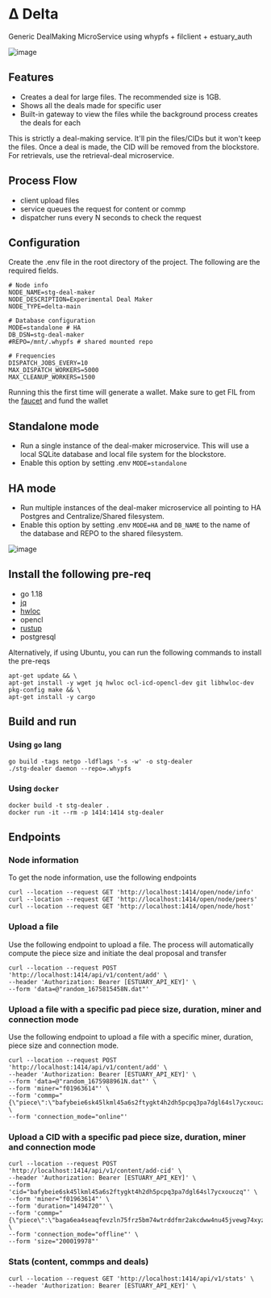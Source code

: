 # Δ Delta
Generic DealMaking MicroService using whypfs + filclient + estuary_auth

![image](https://user-images.githubusercontent.com/4479171/218267752-9a7af133-4e36-4f4c-95da-16b3c7bd73ae.png)


## Features
- Creates a deal for large files. The recommended size is 1GB. 
- Shows all the deals made for specific user
- Built-in gateway to view the files while the background process creates the deals for each

This is strictly a deal-making service. It'll pin the files/CIDs but it won't keep the files. Once a deal is made, the CID will be removed from the blockstore. For retrievals, use the retrieval-deal microservice.

## Process Flow
- client upload files
- service queues the request for content or commp
- dispatcher runs every N seconds to check the request

## Configuration

Create the .env file in the root directory of the project. The following are the required fields.
```
# Node info
NODE_NAME=stg-deal-maker
NODE_DESCRIPTION=Experimental Deal Maker
NODE_TYPE=delta-main

# Database configuration
MODE=standalone # HA
DB_DSN=stg-deal-maker
#REPO=/mnt/.whypfs # shared mounted repo

# Frequencies
DISPATCH_JOBS_EVERY=10
MAX_DISPATCH_WORKERS=5000
MAX_CLEANUP_WORKERS=1500
```

Running this the first time will generate a wallet. Make sure to get FIL from the [faucet](https://verify.glif.io/) and fund the wallet

## Standalone mode
- Run a single instance of the deal-maker microservice. This will use a local SQLite database and local file system for the blockstore.
- Enable this option by setting .env `MODE=standalone`

## HA mode
- Run multiple instances of the deal-maker microservice all pointing to HA Postgres and Centralize/Shared filesystem.
- Enable this option by setting .env `MODE=HA` and `DB_NAME` to the name of the database and REPO to the shared filesystem.

![image](https://user-images.githubusercontent.com/4479171/217404957-21fd15be-f0c8-4bd2-a5c6-a2770c5c1db1.png)


## Install the following pre-req
- go 1.18
- [jq](https://stedolan.github.io/jq/)
- [hwloc](https://www.open-mpi.org/projects/hwloc/)
- opencl
- [rustup](https://rustup.rs/)
- postgresql

Alternatively, if using Ubuntu, you can run the following commands to install the pre-reqs
```
apt-get update && \
apt-get install -y wget jq hwloc ocl-icd-opencl-dev git libhwloc-dev pkg-config make && \
apt-get install -y cargo
```

## Build and run

### Using `go` lang
```
go build -tags netgo -ldflags '-s -w' -o stg-dealer
./stg-dealer daemon --repo=.whypfs
```

### Using `docker`
```
docker build -t stg-dealer .
docker run -it --rm -p 1414:1414 stg-dealer
```

## Endpoints

### Node information
To get the node information, use the following endpoints
```
curl --location --request GET 'http://localhost:1414/open/node/info'
curl --location --request GET 'http://localhost:1414/open/node/peers'
curl --location --request GET 'http://localhost:1414/open/node/host'
```

### Upload a file
Use the following endpoint to upload a file. The process will automatically compute the piece size and initiate the deal proposal
and transfer
```
curl --location --request POST 'http://localhost:1414/api/v1/content/add' \
--header 'Authorization: Bearer [ESTUARY_API_KEY]' \
--form 'data=@"random_1675815458N.dat"'
```

### Upload a file with a specific pad piece size, duration, miner and connection mode
Use the following endpoint to upload a file with a specific miner, duration, piece size and connection mode.
```
curl --location --request POST 'http://localhost:1414/api/v1/content/add' \
--header 'Authorization: Bearer [ESTUARY_API_KEY]' \
--form 'data=@"random_1675988961N.dat"' \
--form 'miner="f01963614"' \
--form 'commp="{\"piece\":\"bafybeie6sk45lkml45a6s2ftygkt4h2dh5pcpq3pa7dgl64sl7ycxouczq\",\"size\":2000000,\"duration\":20000000}"' \
--form 'connection_mode="online"' 
```

### Upload a CID with a specific pad piece size, duration, miner and connection mode
```
curl --location --request POST 'http://localhost:1414/api/v1/content/add-cid' \
--header 'Authorization: Bearer [ESTUARY_API_KEY]' \
--form 'cid="bafybeie6sk45lkml45a6s2ftygkt4h2dh5pcpq3pa7dgl64sl7ycxouczq"' \
--form 'miner="f01963614"' \
--form 'duration="1494720"' \
--form 'commp="{\"piece\":\"baga6ea4seaqfevzln75frz5bm74wtrddfmr2akcdww4nu45jvewg74xyzva4udi\",\"padded_piece_size\":268435456}"' \
--form 'connection_mode="offline"' \
--form 'size="200019978"'
```

### Stats (content, commps and deals) 
```
curl --location --request GET 'http://localhost:1414/api/v1/stats' \
--header 'Authorization: Bearer [ESTUARY_API_KEY]' \
```
